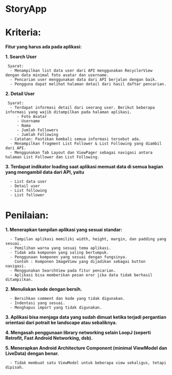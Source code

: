 # StoryApp

# Kriteria:
**Fitur yang harus ada pada aplikasi:**

  **1. Search User**
     
     Syarat:
      - Menampilkan list data user dari API menggunakan RecyclerView dengan data minimal foto avatar dan username.
      - Pencarian user menggunakan data dari API berjalan dengan baik.
      - Pengguna dapat melihat halaman detail dari hasil daftar pencarian.

  **2. Detail User**
     
     Syarat:
      - Terdapat informasi detail dari seorang user. Berikut beberapa informasi yang wajib ditampilkan pada halaman aplikasi. 
         - Foto Avatar
         - Username
         - Nama
         - Jumlah Followers
         - Jumlah Following
      - Catatan: Pastikan kembali semua informasi tersebut ada.
      - Menampilkan fragment List Follower & List Following yang diambil dari API.
      - Menggunakan Tab Layout dan ViewPager sebagai navigasi antara halaman List Follower dan List Following.

**3. Terdapat indikator loading saat aplikasi memuat data di semua bagian yang mengambil data dari API, yaitu**

      - List data user
      - Detail user
      - List following
      - List follower

# Penilaian:
**1. Menerapkan tampilan aplikasi yang sesuai standar:**

      - Tampilan aplikasi memiliki width, height, margin, dan padding yang sesuai.
      - Pemilihan warna yang sesuai tema aplikasi. 
      - Tidak ada komponen yang saling bertumpuk.
      - Penggunaan komponen yang sesuai dengan fungsinya.
        Contoh : Komponen ImageView yang dijadikan sebagai button navigasi.
      - Menggunakan SearchView pada fitur pencarian.
      - Aplikasi bisa memberikan pesan eror jika data tidak berhasil ditampilkan.

**2. Menuliskan kode dengan bersih.**

      - Bersihkan comment dan kode yang tidak digunakan.
      - Indentasi yang sesuai.
      - Menghapus import yang tidak digunakan.

**3. Aplikasi bisa menjaga data yang sudah dimuat ketika terjadi pergantian orientasi dari potrait ke landscape atau sebaliknya.**

**4. Mengasah penggunaan library networking selain LoopJ (seperti Retrofit, Fast Android Networking, dsb).**

**5. Menerapkan Android Architecture Component (minimal ViewModel dan LiveData) dengan benar.**

      - Tidak membuat satu ViewModel untuk beberapa view sekaligus, tetapi dipisah.

